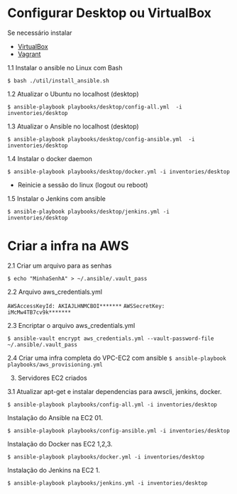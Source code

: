 # Configurar Desktop ou VirtualBox

Se necessário instalar 
* [VirtualBox](http://virtualbox.org/)
* [Vagrant](http://vagrantup.com/)

1.1 Instalar o ansible no Linux com Bash

`$ bash ./util/install_ansible.sh`

1.2 Atualizar o Ubuntu no localhost (desktop)

`$ ansible-playbook playbooks/desktop/config-all.yml  -i inventories/desktop`

1.3 Atualizar o Ansible no localhost (desktop)

`$ ansible-playbook playbooks/desktop/config-ansible.yml  -i inventories/desktop`

1.4 Instalar o docker daemon

`$ ansible-playbook playbooks/desktop/docker.yml -i inventories/desktop`

* Reinicie a sessão do linux (logout ou reboot)

1.5 Instalar o Jenkins com ansible

`$ ansible-playbook playbooks/desktop/jenkins.yml -i inventories/desktop`

# Criar a infra na AWS

2.1 Criar um arquivo para as senhas

`$ echo "MinhaSenhA" > ~/.ansible/.vault_pass`

2.2 Arquivo aws_credentials.yml

`AWSAccessKeyId: AKIAJLHNMCBOI*******`
`AWSSecretKey: iMcMw4TB7cv9k*******`

2.3 Encriptar o arquivo aws_credentials.yml

`$ ansible-vault encrypt aws_credentials.yml --vault-password-file ~/.ansible/.vault_pass`

2.4 Criar uma infra completa do VPC-EC2 com ansible
`$ ansible-playbook playbooks/aws_provisioning.yml`

3. Servidores EC2 criados

3.1 Atualizar apt-get e instalar dependencias para awscli, jenkins, docker.

`$ ansible-playbook playbooks/config-all.yml -i inventories/desktop`

Instalação do Ansible na EC2 01.

`$ ansible-playbook playbooks/config-ansible.yml -i inventories/desktop`

Instalação do Docker nas EC2 1,2,3.

`$ ansible-playbook playbooks/docker.yml -i inventories/desktop`

Instalação do Jenkins na EC2 1.

`$ ansible-playbook playbooks/jenkins.yml -i inventories/desktop`


